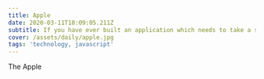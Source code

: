```yaml
---
title: Apple
date: 2020-03-11T18:09:05.211Z
subtitle: If you have ever built an application which needs to take a screenshot of itself, then this blog tells you how to do the same for web.
cover: /assets/daily/apple.jpg
tags: 'technology, javascript'
---
```

The Apple
